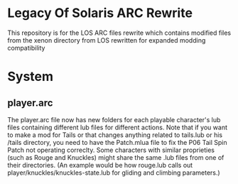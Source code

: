 # Legacy Of Solaris ARC Rewrite
This repository is for the LOS ARC files rewrite which contains modified files from the xenon directory from LOS rewritten for expanded modding compatibility
# System
## player.arc
The player.arc file now has new folders for each playable character's lub files containing different lub files for different actions.
Note that if you want to make a mod for Tails or that changes anything related to tails.lub or his /tails directory, you need to have the Patch.mlua file to fix the P06 Tail Spin Patch not operating correclty.
Some characters with similar proprieties (such as Rouge and Knuckles) might share the same .lub files from one of their directories. (An example would be how rouge.lub calls out player/knuckles/knuckles-state.lub for gliding and climbing parameters.)
